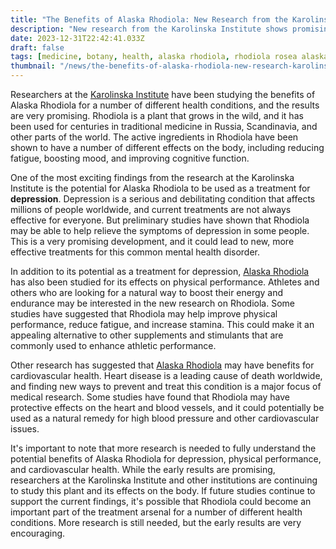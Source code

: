 ```yaml
---
title: "The Benefits of Alaska Rhodiola: New Research from the Karolinska Institute"
description: "New research from the Karolinska Institute shows promising benefits of Alaska Rhodiola for depression, physical performance, and cardiovascular health."
date: 2023-12-31T22:42:41.033Z
draft: false
tags: [medicine, botany, health, alaska rhodiola, rhodiola rosea alaska]
thumbnail: "/news/the-benefits-of-alaska-rhodiola-new-research-karolinska-institute/thumb.png"
---
```


Researchers at the [Karolinska Institute](https://ki.se/en) have been studying the benefits of Alaska Rhodiola for a number of different health conditions, and the results are very promising. Rhodiola is a plant that grows in the wild, and it has been used for centuries in traditional medicine in Russia, Scandinavia, and other parts of the world. The active ingredients in Rhodiola have been shown to have a number of different effects on the body, including reducing fatigue, boosting mood, and improving cognitive function.

One of the most exciting findings from the research at the Karolinska Institute is the potential for Alaska Rhodiola to be used as a treatment for **depression**. Depression is a serious and debilitating condition that affects millions of people worldwide, and current treatments are not always effective for everyone. But preliminary studies have shown that Rhodiola may be able to help relieve the symptoms of depression in some people. This is a very promising development, and it could lead to new, more effective treatments for this common mental health disorder.

In addition to its potential as a treatment for depression, [Alaska Rhodiola](https://doi.org/10.1016/j.chroma.2005.11.056) has also been studied for its effects on physical performance. Athletes and others who are looking for a natural way to boost their energy and endurance may be interested in the new research on Rhodiola. Some studies have suggested that Rhodiola may help improve physical performance, reduce fatigue, and increase stamina. This could make it an appealing alternative to other supplements and stimulants that are commonly used to enhance athletic performance.

Other research has suggested that [Alaska Rhodiola](https://doi.org/10.1016/S1875-5364(14)60131-X) may have benefits for cardiovascular health. Heart disease is a leading cause of death worldwide, and finding new ways to prevent and treat this condition is a major focus of medical research. Some studies have found that Rhodiola may have protective effects on the heart and blood vessels, and it could potentially be used as a natural remedy for high blood pressure and other cardiovascular issues.

It's important to note that more research is needed to fully understand the potential benefits of Alaska Rhodiola for depression, physical performance, and cardiovascular health. While the early results are promising, researchers at the Karolinska Institute and other institutions are continuing to study this plant and its effects on the body. If future studies continue to support the current findings, it's possible that Rhodiola could become an important part of the treatment arsenal for a number of different health conditions. More research is still needed, but the early results are very encouraging.